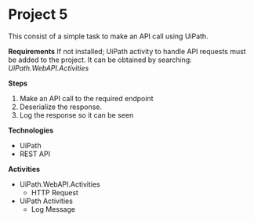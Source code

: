 # Project 5

This consist of a simple task to make an API call using UiPath.

**Requirements**
If not installed; UiPath activity to handle API requests must be added to the project.
It can be obtained by searching: *UiPath.WebAPI.Activities*

**Steps**
1. Make an API call to the required endpoint
2. Deserialize the response. 
3. Log the response so it can be seen

**Technologies**
- UiPath
- REST API

**Activities**
- UiPath.WebAPI.Activities
	- HTTP Request
- UiPath Activities
	- Log Message
